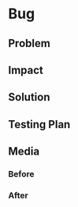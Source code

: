# Bug

## Problem


## Impact


## Solution


## Testing Plan


## Media

### Before


### After 



